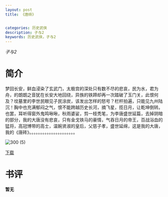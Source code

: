 ```yaml
---
layout: post
title: 《唐砖》


categories: 历史武侠
description: 孑与2
keywords: 历史武侠，孑与2
---
```


*孑与2*

# 简介

梦回长安，鲜血浸染了玄武门，太极宫的深处只有数不尽的悲哀，民为水，君为舟，的朗朗之音犹在长安大地回绕，异族的铁蹄却再一次踏破了玉门关，此恨何及？坟墓里的李世民眼见子民涂炭，该发出怎样的怒号？栏杆拍遍，只能见九州陆沉！胸中也充满郁闷之气，恨不能跨越历史长河，摘飞星，揽日月，让乾坤倒转。也罢，耳听得窗外鬼鸣啾啾，秋雨婆娑，剪一枝秃笔，为李唐盛世延篇，去掉阴暗的部分，我的大唐没有悲哀，只有金戈铁马的豪情，气吞日月的帝王，百战浴血的猛将，高冠博带的高士，温婉贤淑的皇后，父慈子孝，盛世延绵，这是我的大唐，我的《唐砖》。。。。。。。。。。。。。。。。。。。。。

![300 (5)](http://tvax4.sinaimg.cn/large/008dGP0Fgy1gu2t326wvtj308c0b4glo.jpg)

[下载](https://link.jscdn.cn/1drv/aHR0cHM6Ly8xZHJ2Lm1zL3QvcyFBaGU2R2dNWmVFb2poU28zY0FQUXFYWTJEMHpsP2U9ZG5jN0Zi.txt)
# 书评
**暂无**